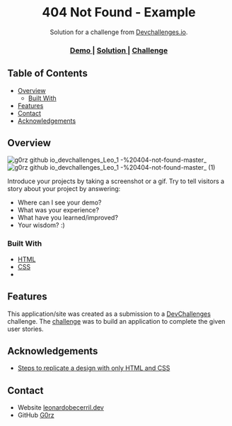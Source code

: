 <!-- Please update value in the {}  -->

<h1 align="center">404 Not Found - Example</h1>

<div align="center">
   Solution for a challenge from  <a href="https://legacy.devchallenges.io/" target="_blank">Devchallenges.io</a>.
</div>

<div align="center">
  <h3>
    <a href="https://g0rz.github.io/devchallenges/Leo/404/">
      Demo
    </a>
    <span> | </span>
    <a href="https://github.com/G0rz/devchallenges/tree/main/Leo/1.-%20404-not-found-master">
      Solution
    </a>
    <span> | </span>
    <a href="https://legacy.devchallenges.io/challenges/wBunSb7FPrIepJZAg0sY ">
      Challenge
    </a>
  </h3>
</div>

<!-- TABLE OF CONTENTS -->

## Table of Contents

- [Overview](#overview)
  - [Built With](#built-with)
- [Features](#features)
- [Contact](#contact)
- [Acknowledgements](#acknowledgements)

<!-- OVERVIEW -->

## Overview

![g0rz github io_devchallenges_Leo_1 -%20404-not-found-master_](https://github.com/G0rz/devchallenges/assets/63682340/b1873a4a-0088-404e-bb18-14e402fdb0d3)
![g0rz github io_devchallenges_Leo_1 -%20404-not-found-master_ (1)](https://github.com/G0rz/devchallenges/assets/63682340/33ddc084-1778-4e59-b456-589ce369583f)

Introduce your projects by taking a screenshot or a gif. Try to tell visitors a story about your project by answering:

- Where can I see your demo?
- What was your experience?
- What have you learned/improved?
- Your wisdom? :)

### Built With

<!-- This section should list any major frameworks that you built your project using. Here are a few examples.-->

- [HTML](https://www.w3schools.com/html/)
- [CSS](https://www.w3schools.com/css/)
- 
## Features

<!-- List the features of your application or follow the template. Don't share the figma file here :) -->

This application/site was created as a submission to a [DevChallenges](https://devchallenges.io/challenges) challenge. The [challenge](https://devchallenges.io/challenges/wBunSb7FPrIepJZAg0sY) was to build an application to complete the given user stories.

## Acknowledgements

- [Steps to replicate a design with only HTML and CSS](https://devchallenges-blogs.web.app/how-to-replicate-design/)


## Contact

- Website [leonardobecerril.dev](https://leonardobecerril.dev)
- GitHub [G0rz](https://github.com/G0rz)
